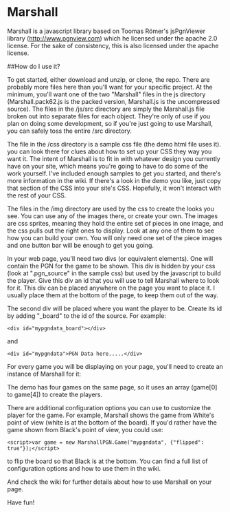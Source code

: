 # Marshall

Marshall is a javascript library based on Toomas R&#246;mer's jsPgnViewer library (http://www.pgnview.com) which he licensed under the apache 2.0
license. For the sake of consistency, this is also licensed under the apache license.

##How do I use it?

To get started, either download and unzip, or clone, the repo. There are probably more files here than you'll want for your specific project. At the minimum, you'll want one of the two "Marshall" files in the js directory (Marshall.pack62.js is the packed version, Marshall.js is the uncompressed source). The files in the /js/src directory are simply the Marshall.js file broken out into separate files for each object. They're only of use if you plan on doing some development, so if you're just going to use Marshall, you can safely toss the entire /src directory.

The file in the /css directory is a sample css file (the demo html file uses it). you can look there for clues about how to set up your CSS they way you want it. The intent of Marshall is to fit in with whatever design you currently have on your site, which means you're going to have to do some of the work yourself. I've included enough samples to get you started, and there's more information in the wiki. If there's a look in the demo you like, just copy that section of the CSS into your site's CSS. Hopefully, it won't interact with the rest of your CSS.

The files in the /img directory are used by the css to create the looks you see. You can use any of the images there, or create your own. The images are css sprites, meaning they hold the entire set of pieces in one image, and the css pulls out the right ones to display. Look at any one of them to see how you can build your own. You will only need one set of the piece images and one button bar will be enough to get you going.

In your web page, you'll need two divs (or equivalent elements). One will contain the PGN for the game to be shown. This div is hidden by your css (look at ".pgn_source" in the sample css) but used by the javascript to build the player. Give this div an id that you will use to tell Marshall where to look for it. This div can be placed anywhere on the page you want to place it. I usually place them at the bottom of the page, to keep them out of the way.

The second div will be placed where you want the player to be. Create its id by adding "\_board" to the id of the source. For example:

`<div id="mypgndata_board"></div>`

and

`<div id="mypgndata">PGN Data here.....</div>`

For every game you will be displaying on your page, you'll need to create an instance of Marshall for it:


The demo has four games on the same page, so it uses an array (game[0] to game[4]) to create the players.

There are additional configuration options you can use to customize the player for the game. For example, Marshall shows the game from White's point of view (white is at the bottom of the board). If you'd rather have the game shown from Black's point of view, you could use:

`<script>var game = new MarshallPGN.Game("mypgndata", {"flipped": true"});</script>`

to flip the board so that Black is at the bottom. You can find a full list of configuration options and how to use them in the wiki.

And check the wiki for further details about how to use Marshall on your page.

Have fun!
